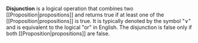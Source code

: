 **Disjunction** is a logical operation that combines two [[Proposition|propositions]] and returns true if at least one of the [[Proposition|propositions]] is true. It is typically denoted by the symbol "∨" and is equivalent to the logical "or" in English. The disjunction is false only if both [[Proposition|propositions]] are false.